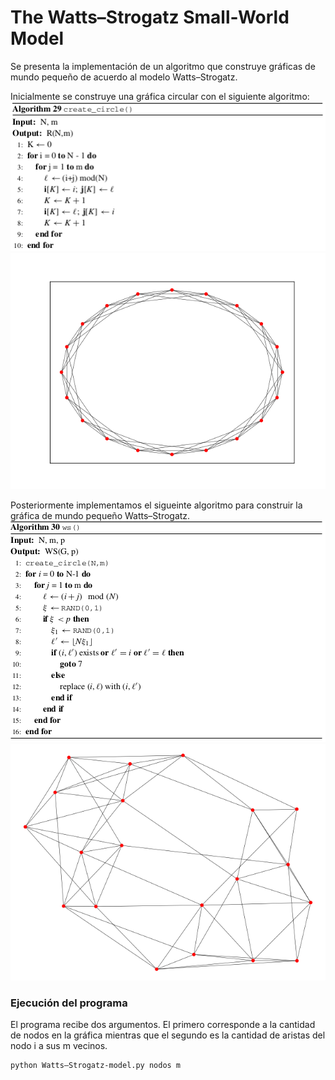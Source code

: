 #  The Watts–Strogatz Small-World Model

Se presenta la implementación de un algoritmo que construye gráficas de mundo pequeño de acuerdo al modelo Watts–Strogatz. 

Inicialmente se construye una gráfica circular con el siguiente algoritmo:
![](create_circle.png) 
![](ring.png) 

Posteriormente implementamos el sigueinte algoritmo para construir la gráfica de mundo pequeño Watts–Strogatz.
![](wsm.png) 
![](WSM.png) 
### Ejecución del programa

El programa recibe dos argumentos. El primero corresponde a la cantidad de nodos en la gráfica mientras que el segundo es la cantidad de aristas del nodo  i a sus  m vecinos.

```
python Watts–Strogatz-model.py nodos m
```
